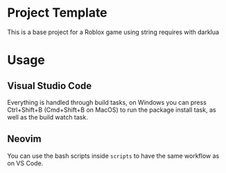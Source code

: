 # Project Template
This is a base project for a Roblox game using string requires with darklua

# Usage
## Visual Studio Code
Everything is handled through build tasks, on Windows you can press Ctrl+Shift+B (Cmd+Shift+B on MacOS)
to run the package install task, as well as the build watch task.
## Neovim
You can use the bash scripts inside `scripts` to have the same workflow as on VS Code.
